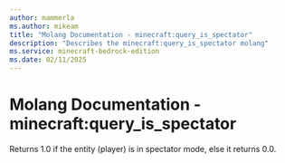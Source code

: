 ```yaml
---
author: mammerla
ms.author: mikeam
title: "Molang Documentation - minecraft:query_is_spectator"
description: "Describes the minecraft:query_is_spectator molang"
ms.service: minecraft-bedrock-edition
ms.date: 02/11/2025 
---
```


# Molang Documentation - minecraft:query_is_spectator

Returns 1.0 if the entity (player) is in spectator mode, else it returns 0.0.
